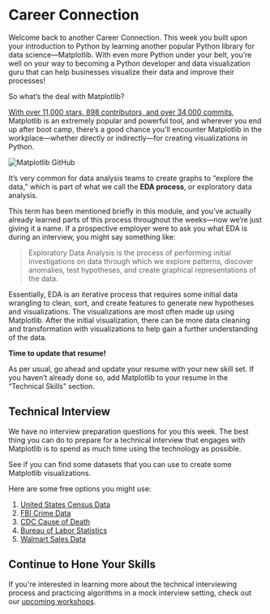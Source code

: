 # Career Connection

Welcome back to another Career Connection. This week you built upon your introduction to Python by learning another popular Python library for data science—Matplotlib. With even more Python under your belt, you’re well on your way to becoming a Python developer and data visualization guru that can help businesses visualize their data and improve their processes!

So what’s the deal with Matplotlib?

[With over 11,000 stars, 898 contributors, and over 34,000 commits](https://github.com/matplotlib/matplotlib), Matplotlib is an extremely popular and powerful tool, and wherever you end up after boot camp, there’s a good chance you’ll encounter Matplotlib in the workplace—whether directly or indirectly—for creating visualizations in Python. 

![Matplotlib GitHub](./assets/matplotlib.png)

It’s very common for data analysis teams to create graphs to “explore the data,” which is part of what we call the **EDA process**, or exploratory data analysis.

This term has been mentioned briefly in this module, and you’ve actually already learned parts of this process throughout the weeks—now we’re just giving it a name. If a prospective employer were to ask you what EDA is during an interview, you might say something like:

> Exploratory Data Analysis is the process of performing initial investigations on data through which we explore patterns, discover anomalies, test hypotheses, and create graphical representations of the data.

Essentially, EDA is an iterative process that requires some initial data wrangling to clean, sort,  and create features to generate new hypotheses and visualizations. The visualizations are most often made up using Matplotlib. After the initial visualization, there can be more data cleaning and transformation with visualizations to help gain a further understanding of the data.

**Time to update that resume!**

As per usual, go ahead and update your resume with your new skill set. If you haven’t already done so, add Matplotlib to your resume in the “Technical Skills” section.

## Technical Interview

We have no interview preparation questions for you this week. The best thing you can do to prepare for a technical interview that engages with Matplotlib is to spend as much time using the technology as possible.

See if you can find some datasets that you can use to create some Matplotlib visualizations.

Here are some free options you might use:

1. [United States Census Data](https://www.census.gov/data.html)
2. [FBI Crime Data](https://ucr.fbi.gov/crime-in-the-u.s/2016/crime-in-the-u.s.-2016/topic-pages/tables/table-1)
3. [CDC Cause of Death](https://www.cdc.gov/datastatistics/index.html)
4. [Bureau of Labor Statistics](https://www.bls.gov/data/)
5. [Walmart Sales Data](https://www.kaggle.com/c/walmart-recruiting-store-sales-forecasting/data)

## Continue to Hone Your Skills

If you're interested in learning more about the technical interviewing process and practicing algorithms in a mock interview setting, check out our [upcoming workshops](https://careernetwork.2u.com/?utm_medium=Academics&utm_source=boot_camp).
